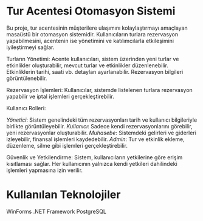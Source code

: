 # Tur Acentesi Otomasyon Sistemi

Bu proje, tur acentesinin müşterilere ulaşımını kolaylaştırmayı amaçlayan masaüstü bir otomasyon sistemidir. Kullanıcıların turlara rezervasyon yapabilmesini, acentenin ise yönetimini ve katılımcılarla etkileşimini iyileştirmeyi sağlar.

Turların Yönetimi: Acente kullanıcıları, sistem üzerinden yeni turlar ve etkinlikler oluşturabilir, mevcut turlar ve etkinlikler düzenlenebilir. Etkinliklerin tarihi, saati vb. detayları ayarlanabilir. Rezervasyon bilgileri görüntülenebilir.

Rezervasyon İşlemleri: Kullanıcılar, sistemde listelenen turlara rezervasyon yapabilir ve iptal işlemleri gerçekleştirebilir.

Kullanıcı Rolleri:

*Yönetici*: Sistem genelindeki tüm rezervasyonları tarih ve kullanıcı bilgileriyle birlikte görüntüleyebilir.
*Kullanıcı*: Sadece kendi rezervasyonlarını görebilir, yeni rezervasyonlar oluşturabilir.
*Muhasebe*: Sistemdeki gelirleri ve giderleri izleyebilir, finansal işlemleri kaydedebilir.
*Admin*: Tur ve etkinlik ekleme, düzenleme, silme gibi işlemleri gerçekleştirebilir.

Güvenlik ve Yetkilendirme: Sistem, kullanıcıların yetkilerine göre erişim kısıtlaması sağlar. Her kullanıcının yalnızca kendi yetkileri dahilindeki işlemleri yapmasına izin verilir.

# Kullanılan Teknolojiler

WinForms .NET Framework
PostgreSQL 
